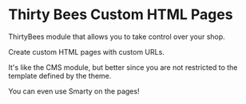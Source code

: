 # Thirty Bees Custom HTML Pages
ThirtyBees module that allows you to take control over your shop.

Create custom HTML pages with custom URLs.

It's like the CMS module, but better since you are not restricted to the template defined by the theme.

You can even use Smarty on the pages!
